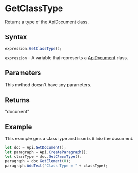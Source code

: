 # GetClassType

Returns a type of the ApiDocument class.

## Syntax

```javascript
expression.GetClassType();
```

`expression` - A variable that represents a [ApiDocument](../ApiDocument.md) class.

## Parameters

This method doesn't have any parameters.

## Returns

"document"

## Example

This example gets a class type and inserts it into the document.

```javascript editor-docx
let doc = Api.GetDocument();
let paragraph = Api.CreateParagraph();
let classType = doc.GetClassType();
paragraph = doc.GetElement(0);
paragraph.AddText("Class Type = " + classType);
```
